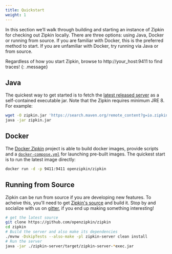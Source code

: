 ```yaml
---
title: Quickstart
weight: 1
---
```



In this section we’ll walk through building and starting an instance of Zipkin
for checking out Zipkin locally. There are three options: using Java, Docker or running from source. If you are familiar with Docker, this is the preferred method to start. If you are unfamiliar with Docker, try running via Java or from source.

Regardless of how you start Zipkin, browse to http://your_host:9411 to find traces!
{: .message}

## Java
The quickest way to get started is to fetch the [latest released server](https://search.maven.org/remote_content?g=io.zipkin.java&a=zipkin-server&v=LATEST&c=exec) as a self-contained executable jar. Note that the Zipkin requires minimum JRE 8. For example:

~~~ bash
wget -O zipkin.jar 'https://search.maven.org/remote_content?g=io.zipkin.java&a=zipkin-server&v=LATEST&c=exec'
java -jar zipkin.jar
~~~

## Docker

The [Docker Zipkin](https://github.com/openzipkin/docker-zipkin) project is able to build docker images, provide scripts and a
[`docker-compose.yml`](https://github.com/openzipkin/docker-zipkin/blob/master/docker-compose.yml)
for launching pre-built images. The quickest start is to run the latest image directly:

~~~ bash
docker run -d -p 9411:9411 openzipkin/zipkin
~~~

## Running from Source

Zipkin can be run from source if you are developing new features. To acheive this, you'll need to get [Zipkin's source](https://github.com/openzipkin/zipkin) and build it.
Stop by and socialize with us on [gitter](https://gitter.im/openzipkin/zipkin), if you end up making something interesting!

~~~ bash
# get the latest source
git clone https://github.com/openzipkin/zipkin
cd zipkin
# Build the server and also make its dependencies
./mvnw -DskipTests --also-make -pl zipkin-server clean install
# Run the server
java -jar ./zipkin-server/target/zipkin-server-*exec.jar
~~~

